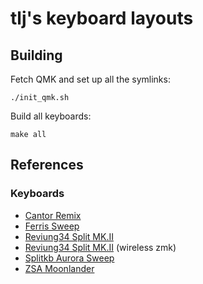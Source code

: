 # tlj's keyboard layouts

## Building

Fetch QMK and set up all the symlinks:

```shell
./init_qmk.sh
```

Build all keyboards:
```shell
make all
```

## References

### Keyboards

- [Cantor Remix](https://github.com/nilokr/cantor-remix)
- [Ferris Sweep](https://github.com/davidphilipbarr/Sweep)
- [Reviung34 Split MK.II](https://github.com/gtips/reviung/tree/master/reviung34split_Mk-II)
- [Reviung34 Split MK.II](https://github.com/gtips/reviung/tree/master/reviung34split_Mk-II) (wireless zmk)
- [Splitkb Aurora Sweep](https://splitkb.com/products/aurora-sweep)
- [ZSA Moonlander](https://www.zsa.io/moonlander/)
